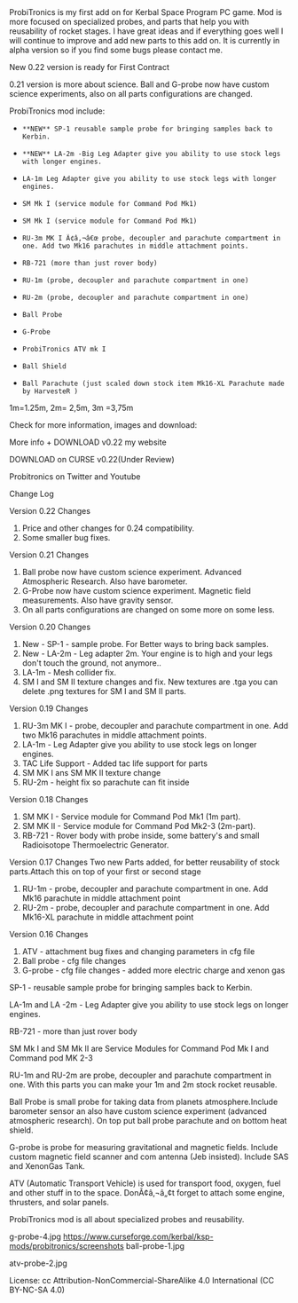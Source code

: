 ​

 

ProbiTronics is my first add on for Kerbal Space Program PC game. Mod is more focused on specialized probes, and parts that help you with reusability of rocket stages. I have great ideas and if everything goes well I will continue to improve and add new parts to this add on. It is currently in alpha version so if you find some bugs please contact me.

New 0.22 version is ready for First Contract

0.21 version is more about science. Ball and G-probe now have custom science experiments, also on all parts configurations are changed.

ProbiTronics mod include:
-     **NEW** SP-1 reusable sample probe for bringing samples back to Kerbin.
-     **NEW** LA-2m -Big Leg Adapter give you ability to use stock legs with longer engines.
-     LA-1m Leg Adapter give you ability to use stock legs with longer engines.
-     SM Mk I (service module for Command Pod Mk1)
-     SM Mk I (service module for Command Pod Mk1)
-     RU-3m MK I Ã¢â‚¬â€œ probe, decoupler and parachute compartment in one. Add two Mk16 parachutes in middle attachment points.
-     RB-721 (more than just rover body)
-     RU-1m (probe, decoupler and parachute compartment in one)
-     RU-2m (probe, decoupler and parachute compartment in one)
-     Ball Probe
-     G-Probe
-     ProbiTronics ATV mk I
-     Ball Shield
-     Ball Parachute (just scaled down stock item Mk16-XL Parachute made by HarvesteR )

 

1m=1.25m, 2m= 2,5m, 3m =3,75m

Check for more information, images and download:

More info + DOWNLOAD v0.22 my website

DOWNLOAD on CURSE v0.22(Under Review)

Probitronics on Twitter and Youtube

Change Log

 
 

Version 0.22 Changes
1. Price and other changes for 0.24 compatibility.
2. Some smaller bug fixes.

Version 0.21 Changes
1. Ball probe now have custom science experiment. Advanced Atmospheric Research. Also have barometer.
2. G-Probe now have custom science experiment. Magnetic field measurements. Also have gravity sensor.
3. On all parts configurations are changed on some more on some less.

Version 0.20 Changes
1. New - SP-1 - sample probe. For Better ways to bring back samples. 
2. New - LA-2m - Leg adapter 2m. Your engine is to high and your legs don't touch the ground, not anymore.. 
3. LA-1m - Mesh collider fix.
4. SM I and SM II texture changes and fix. New textures are .tga  you can delete .png textures for SM I and SM II parts.

Version 0.19 Changes
1. RU-3m MK I - probe, decoupler and parachute compartment in one. Add two Mk16 parachutes in middle attachment points.
2. LA-1m - Leg Adapter give you ability to use stock legs on longer engines.
3. TAC Life Support - Added tac life support for parts
4. SM MK I ans SM MK II texture change
5. RU-2m - height fix so parachute can fit inside

Version 0.18 Changes

1. SM MK I - Service module for Command Pod Mk1 (1m part).
2. SM MK II - Service module for Command Pod Mk2-3 (2m-part).
3. RB-721 - Rover body with probe inside, some battery's and small Radioisotope Thermoelectric Generator.


Version 0.17 Changes
 Two new Parts added, for better reusability of stock parts.Attach this on top of your first or second stage
 1. RU-1m - probe, decoupler and parachute compartment in one. Add Mk16 parachute in middle attachment point
 2. RU-2m - probe, decoupler and parachute compartment in one. Add Mk16-XL parachute in middle attachment point

Version 0.16 Changes
1. ATV - attachment bug fixes and changing parameters in cfg file
2. Ball probe - cfg file changes
3. G-probe - cfg file changes - added more electric charge and xenon gas

 

SP-1 - reusable sample probe for bringing samples back to Kerbin.

LA-1m and LA -2m - Leg Adapter give you ability to use stock legs on longer engines.

RB-721 - more than just rover body

SM Mk I and SM Mk II are Service Modules for Command Pod Mk I and Command pod MK 2-3

RU-1m and RU-2m are probe, decoupler and parachute compartment in one. With this parts you can make your 1m and 2m stock rocket reusable.

Ball Probe is small probe for taking data from planets atmosphere.Include barometer sensor an also have custom science experiment (advanced atmospheric research). On top put ball probe parachute and on bottom heat shield.

G-probe is probe for measuring gravitational and magnetic fields. Include custom magnetic field scanner and com antenna (Jeb insisted). Include SAS and XenonGas Tank.

ATV (Automatic Transport Vehicle) is used for transport food, oxygen, fuel and other stuff in to the space. DonÃ¢â‚¬â„¢t forget to attach some engine, thrusters, and solar panels.

ProbiTronics mod is all about specialized probes and reusability.

g-probe-4.jpg
https://www.curseforge.com/kerbal/ksp-mods/probitronics/screenshots
ball-probe-1.jpg

atv-probe-2.jpg

License:  cc Attribution-NonCommercial-ShareAlike 4.0 International (CC BY-NC-SA 4.0)
​
